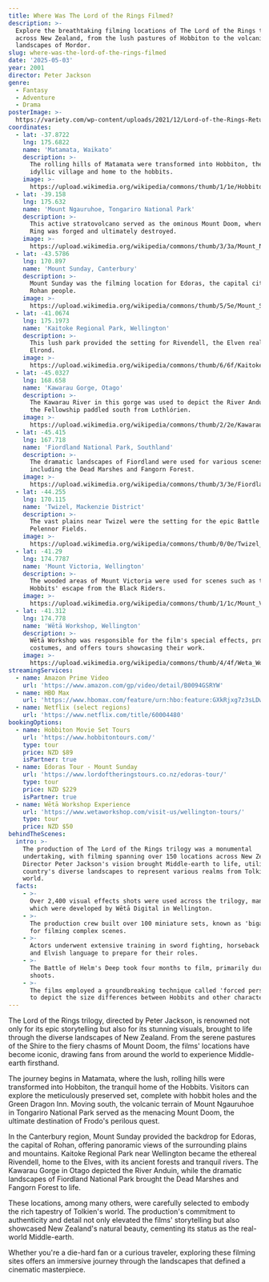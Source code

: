 ```yaml
---
title: Where Was The Lord of the Rings Filmed?
description: >-
  Explore the breathtaking filming locations of The Lord of the Rings trilogy
  across New Zealand, from the lush pastures of Hobbiton to the volcanic
  landscapes of Mordor.
slug: where-was-the-lord-of-the-rings-filmed
date: '2025-05-03'
year: 2001
director: Peter Jackson
genre:
  - Fantasy
  - Adventure
  - Drama
posterImage: >-
  https://variety.com/wp-content/uploads/2021/12/Lord-of-the-Rings-Return-of-the-King.jpg
coordinates:
  - lat: -37.8722
    lng: 175.6822
    name: 'Matamata, Waikato'
    description: >-
      The rolling hills of Matamata were transformed into Hobbiton, the Shire's
      idyllic village and home to the hobbits.
    image: >-
      https://upload.wikimedia.org/wikipedia/commons/thumb/1/1e/Hobbiton_Movie_Set.jpg/800px-Hobbiton_Movie_Set.jpg
  - lat: -39.158
    lng: 175.632
    name: 'Mount Ngauruhoe, Tongariro National Park'
    description: >-
      This active stratovolcano served as the ominous Mount Doom, where the One
      Ring was forged and ultimately destroyed.
    image: >-
      https://upload.wikimedia.org/wikipedia/commons/thumb/3/3a/Mount_Ngauruhoe.jpg/800px-Mount_Ngauruhoe.jpg
  - lat: -43.5786
    lng: 170.897
    name: 'Mount Sunday, Canterbury'
    description: >-
      Mount Sunday was the filming location for Edoras, the capital city of the
      Rohan people.
    image: >-
      https://upload.wikimedia.org/wikipedia/commons/thumb/5/5e/Mount_Sunday.jpg/800px-Mount_Sunday.jpg
  - lat: -41.0674
    lng: 175.1973
    name: 'Kaitoke Regional Park, Wellington'
    description: >-
      This lush park provided the setting for Rivendell, the Elven realm of the
      Elrond.
    image: >-
      https://upload.wikimedia.org/wikipedia/commons/thumb/6/6f/Kaitoke_Regional_Park.jpg/800px-Kaitoke_Regional_Park.jpg
  - lat: -45.0327
    lng: 168.658
    name: 'Kawarau Gorge, Otago'
    description: >-
      The Kawarau River in this gorge was used to depict the River Anduin, where
      the Fellowship paddled south from Lothlórien.
    image: >-
      https://upload.wikimedia.org/wikipedia/commons/thumb/2/2e/Kawarau_River.jpg/800px-Kawarau_River.jpg
  - lat: -45.415
    lng: 167.718
    name: 'Fiordland National Park, Southland'
    description: >-
      The dramatic landscapes of Fiordland were used for various scenes,
      including the Dead Marshes and Fangorn Forest.
    image: >-
      https://upload.wikimedia.org/wikipedia/commons/thumb/3/3e/Fiordland_National_Park.jpg/800px-Fiordland_National_Park.jpg
  - lat: -44.255
    lng: 170.115
    name: 'Twizel, Mackenzie District'
    description: >-
      The vast plains near Twizel were the setting for the epic Battle of the
      Pelennor Fields.
    image: >-
      https://upload.wikimedia.org/wikipedia/commons/thumb/0/0e/Twizel_New_Zealand.jpg/800px-Twizel_New_Zealand.jpg
  - lat: -41.29
    lng: 174.7787
    name: 'Mount Victoria, Wellington'
    description: >-
      The wooded areas of Mount Victoria were used for scenes such as the
      Hobbits' escape from the Black Riders.
    image: >-
      https://upload.wikimedia.org/wikipedia/commons/thumb/1/1c/Mount_Victoria_Wellington.jpg/800px-Mount_Victoria_Wellington.jpg
  - lat: -41.312
    lng: 174.778
    name: 'Wētā Workshop, Wellington'
    description: >-
      Wētā Workshop was responsible for the film's special effects, props, and
      costumes, and offers tours showcasing their work.
    image: >-
      https://upload.wikimedia.org/wikipedia/commons/thumb/4/4f/Weta_Workshop.jpg/800px-Weta_Workshop.jpg
streamingServices:
  - name: Amazon Prime Video
    url: 'https://www.amazon.com/gp/video/detail/B0094GSRYW'
  - name: HBO Max
    url: 'https://www.hbomax.com/feature/urn:hbo:feature:GXkRjxg7z3sLDwwEAACJH'
  - name: Netflix (select regions)
    url: 'https://www.netflix.com/title/60004480'
bookingOptions:
  - name: Hobbiton Movie Set Tours
    url: 'https://www.hobbitontours.com/'
    type: tour
    price: NZD $89
    isPartner: true
  - name: Edoras Tour - Mount Sunday
    url: 'https://www.lordoftheringstours.co.nz/edoras-tour/'
    type: tour
    price: NZD $229
    isPartner: true
  - name: Wētā Workshop Experience
    url: 'https://www.wetaworkshop.com/visit-us/wellington-tours/'
    type: tour
    price: NZD $50
behindTheScenes:
  intro: >-
    The production of The Lord of the Rings trilogy was a monumental
    undertaking, with filming spanning over 150 locations across New Zealand.
    Director Peter Jackson's vision brought Middle-earth to life, utilizing the
    country's diverse landscapes to represent various realms from Tolkien's
    world.
  facts:
    - >-
      Over 2,400 visual effects shots were used across the trilogy, many of
      which were developed by Wētā Digital in Wellington.
    - >-
      The production crew built over 100 miniature sets, known as 'bigatures',
      for filming complex scenes.
    - >-
      Actors underwent extensive training in sword fighting, horseback riding,
      and Elvish language to prepare for their roles.
    - >-
      The Battle of Helm's Deep took four months to film, primarily during night
      shoots.
    - >-
      The films employed a groundbreaking technique called 'forced perspective'
      to depict the size differences between Hobbits and other characters.
---
```


<TheLordOfTheRingsGuide />
The Lord of the Rings trilogy, directed by Peter Jackson, is renowned not only for its epic storytelling but also for its stunning visuals, brought to life through the diverse landscapes of New Zealand. From the serene pastures of the Shire to the fiery chasms of Mount Doom, the films' locations have become iconic, drawing fans from around the world to experience Middle-earth firsthand.

The journey begins in Matamata, where the lush, rolling hills were transformed into Hobbiton, the tranquil home of the Hobbits. Visitors can explore the meticulously preserved set, complete with hobbit holes and the Green Dragon Inn. Moving south, the volcanic terrain of Mount Ngauruhoe in Tongariro National Park served as the menacing Mount Doom, the ultimate destination of Frodo's perilous quest.

In the Canterbury region, Mount Sunday provided the backdrop for Edoras, the capital of Rohan, offering panoramic views of the surrounding plains and mountains. Kaitoke Regional Park near Wellington became the ethereal Rivendell, home to the Elves, with its ancient forests and tranquil rivers. The Kawarau Gorge in Otago depicted the River Anduin, while the dramatic landscapes of Fiordland National Park brought the Dead Marshes and Fangorn Forest to life.

These locations, among many others, were carefully selected to embody the rich tapestry of Tolkien's world. The production's commitment to authenticity and detail not only elevated the films' storytelling but also showcased New Zealand's natural beauty, cementing its status as the real-world Middle-earth.

Whether you're a die-hard fan or a curious traveler, exploring these filming sites offers an immersive journey through the landscapes that defined a cinematic masterpiece. 
